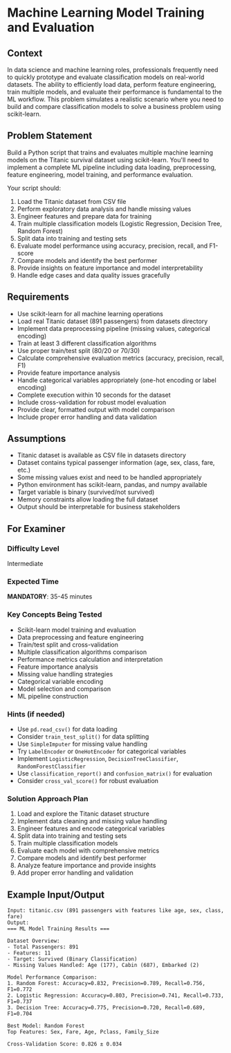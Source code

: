 # Machine Learning Model Training and Evaluation

## Context
In data science and machine learning roles, professionals frequently need to quickly prototype and evaluate classification models on real-world datasets. The ability to efficiently load data, perform feature engineering, train multiple models, and evaluate their performance is fundamental to the ML workflow. This problem simulates a realistic scenario where you need to build and compare classification models to solve a business problem using scikit-learn.

## Problem Statement
Build a Python script that trains and evaluates multiple machine learning models on the Titanic survival dataset using scikit-learn. You'll need to implement a complete ML pipeline including data loading, preprocessing, feature engineering, model training, and performance evaluation.

Your script should:
1. Load the Titanic dataset from CSV file
2. Perform exploratory data analysis and handle missing values
3. Engineer features and prepare data for training
4. Train multiple classification models (Logistic Regression, Decision Tree, Random Forest)
5. Split data into training and testing sets
6. Evaluate model performance using accuracy, precision, recall, and F1-score
7. Compare models and identify the best performer
8. Provide insights on feature importance and model interpretability
9. Handle edge cases and data quality issues gracefully

## Requirements
- Use scikit-learn for all machine learning operations
- Load real Titanic dataset (891 passengers) from datasets directory
- Implement data preprocessing pipeline (missing values, categorical encoding)
- Train at least 3 different classification algorithms
- Use proper train/test split (80/20 or 70/30)
- Calculate comprehensive evaluation metrics (accuracy, precision, recall, F1)
- Provide feature importance analysis
- Handle categorical variables appropriately (one-hot encoding or label encoding)
- Complete execution within 10 seconds for the dataset
- Include cross-validation for robust model evaluation
- Provide clear, formatted output with model comparison
- Include proper error handling and data validation

## Assumptions
- Titanic dataset is available as CSV file in datasets directory
- Dataset contains typical passenger information (age, sex, class, fare, etc.)
- Some missing values exist and need to be handled appropriately
- Python environment has scikit-learn, pandas, and numpy available
- Target variable is binary (survived/not survived)
- Memory constraints allow loading the full dataset
- Output should be interpretable for business stakeholders

## For Examiner

### Difficulty Level
Intermediate

### Expected Time
**MANDATORY**: 35-45 minutes

### Key Concepts Being Tested
- Scikit-learn model training and evaluation
- Data preprocessing and feature engineering
- Train/test split and cross-validation
- Multiple classification algorithms comparison
- Performance metrics calculation and interpretation
- Feature importance analysis
- Missing value handling strategies
- Categorical variable encoding
- Model selection and comparison
- ML pipeline construction

### Hints (if needed)
- Use `pd.read_csv()` for data loading
- Consider `train_test_split()` for data splitting
- Use `SimpleImputer` for missing value handling
- Try `LabelEncoder` or `OneHotEncoder` for categorical variables
- Implement `LogisticRegression`, `DecisionTreeClassifier`, `RandomForestClassifier`
- Use `classification_report()` and `confusion_matrix()` for evaluation
- Consider `cross_val_score()` for robust evaluation

### Solution Approach Plan
1. Load and explore the Titanic dataset structure
2. Implement data cleaning and missing value handling
3. Engineer features and encode categorical variables
4. Split data into training and testing sets
5. Train multiple classification models
6. Evaluate each model with comprehensive metrics
7. Compare models and identify best performer
8. Analyze feature importance and provide insights
9. Add proper error handling and validation

## Example Input/Output
```
Input: titanic.csv (891 passengers with features like age, sex, class, fare)
Output:
=== ML Model Training Results ===

Dataset Overview:
- Total Passengers: 891
- Features: 11
- Target: Survived (Binary Classification)
- Missing Values Handled: Age (177), Cabin (687), Embarked (2)

Model Performance Comparison:
1. Random Forest: Accuracy=0.832, Precision=0.789, Recall=0.756, F1=0.772
2. Logistic Regression: Accuracy=0.803, Precision=0.741, Recall=0.733, F1=0.737
3. Decision Tree: Accuracy=0.775, Precision=0.720, Recall=0.689, F1=0.704

Best Model: Random Forest
Top Features: Sex, Fare, Age, Pclass, Family_Size

Cross-Validation Score: 0.826 ± 0.034
```

